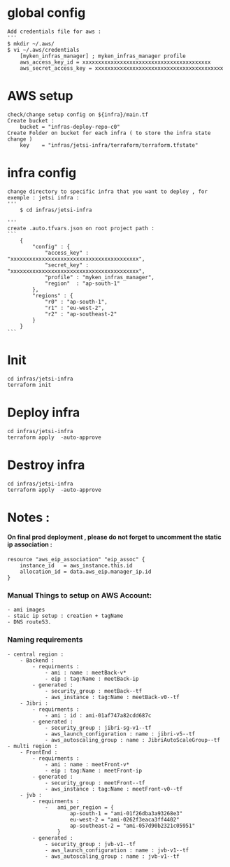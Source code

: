 

# global config
    
    Add credentials file for aws :
    '''
    $ mkdir ~/.aws/
    $ vi ~/.aws/credentials 
        [myken_infras_manager] ; myken_infras_manager profile
        aws_access_key_id = xxxxxxxxxxxxxxxxxxxxxxxxxxxxxxxxxxxxxxxxx
        aws_secret_access_key = xxxxxxxxxxxxxxxxxxxxxxxxxxxxxxxxxxxxxxxxx
# AWS setup
    check/change setup config on ${infra}/main.tf
    Create bucket : 
        bucket = "infras-deploy-repo-c0"
    Create Folder on bucket for each infra ( to store the infra state change )
        key    = "infras/jetsi-infra/terraform/terraform.tfstate"
# infra config
    change directory to specific infra that you want to deploy , for exemple : jetsi infra :
    '''
        $ cd infras/jetsi-infra

    '''
    create .auto.tfvars.json on root project path :
    ```
        {
            "config" : {
                "access_key" : "xxxxxxxxxxxxxxxxxxxxxxxxxxxxxxxxxxxxxxxxx",
                "secret_key" : "xxxxxxxxxxxxxxxxxxxxxxxxxxxxxxxxxxxxxxxxx",
                "profile" : "myken_infras_manager",
                "region"  : "ap-south-1"
            },
            "regions" : {
                "r0" : "ap-south-1",
                "r1" : "eu-west-2",
                "r2" : "ap-southeast-2"
            }
        }
    ```

# Init
    cd infras/jetsi-infra
    terraform init

# Deploy infra
    cd infras/jetsi-infra
    terraform apply  -auto-approve

# Destroy infra
    cd infras/jetsi-infra
    terraform apply  -auto-approve



# Notes :

#### On final prod deployment , please do not forget to uncomment the static ip association :
    resource "aws_eip_association" "eip_assoc" {
        instance_id   = aws_instance.this.id
        allocation_id = data.aws_eip.manager_ip.id
    }


###  Manual Things to setup on AWS Account:
    - ami images
    - staic ip setup : creation + tagName
    - DNS route53.


### Naming requirements
    - central region :
        - Backend :
            - requirments :
                - ami : name : meetBack-v* 
                - eip : tag:Name : meetBack-ip
            - generated :
                - security_group : meetBack--tf
                - aws_instance : tag:Name : meetBack-v0--tf
        - Jibri :
            - requirments :
                - ami : id : ami-01af747a82cdd687c
            - generated :
                - security_group : jibri-sg-v1--tf
                - aws_launch_configuration : name : jibri-v5--tf
                - aws_autoscaling_group : name : JibriAutoScaleGroup--tf
    - multi region :
        - FrontEnd :
            - requirments :
                - ami : name : meetFront-v* 
                - eip : tag:Name : meetFront-ip
            - generated :
                - security_group : meetFront--tf
                - aws_instance : tag:Name : meetFront-v0--tf
        - jvb :
            - requirments :
                -   ami_per_region = {
                        ap-south-1 = "ami-01f26dba3a93268e3"
                        eu-west-2 = "ami-0262f3eaca3ff4402"
                        ap-southeast-2 = "ami-057d90b2321c05951"
                    }
            - generated :
                - security_group : jvb-v1--tf
                - aws_launch_configuration : name : jvb-v1--tf
                - aws_autoscaling_group : name : jvb-v1--tf